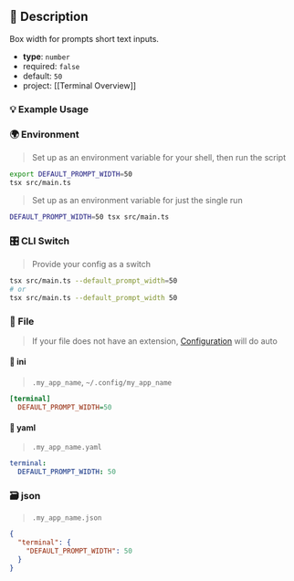 ## 📜 Description

Box width for prompts short text inputs.

- **type**: `number`
- required: `false`
- default: `50`
- project: [[Terminal Overview]]

### 💡 Example Usage

### 🌍 Environment

> Set up as an environment variable for your shell, then run the script
```bash
export DEFAULT_PROMPT_WIDTH=50
tsx src/main.ts
```
> Set up as an environment variable for just the single run

```bash
DEFAULT_PROMPT_WIDTH=50 tsx src/main.ts
```
### 🎛️ CLI Switch

> Provide your config as a switch
```bash
tsx src/main.ts --default_prompt_width=50
# or
tsx src/main.ts --default_prompt_width 50
```
### 📁 File
>  If your file does not have an extension, [Configuration](/core/configuration) will do auto
#### 📘 ini

> `.my_app_name`, `~/.config/my_app_name`

```ini
[terminal]
  DEFAULT_PROMPT_WIDTH=50
```
#### 📄 yaml

> `.my_app_name.yaml`

```yaml
terminal:
  DEFAULT_PROMPT_WIDTH: 50
```
### 🗃️ json

> `.my_app_name.json`

```json
{
  "terminal": {
    "DEFAULT_PROMPT_WIDTH": 50
  }
}
```
